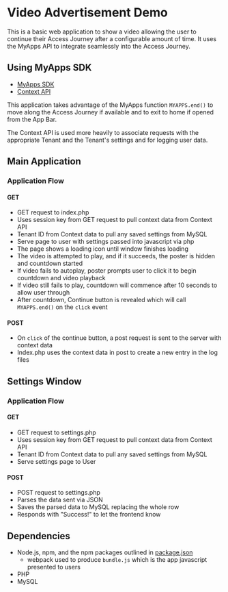 # Video Advertisement Demo
This is a basic web application to show a video allowing the user to continue their Access Journey after a configurable amount of time. It uses the MyApps API to integrate seamlessly into the Access Journey.

## Using MyApps SDK

- [MyApps SDK](./MyAPPS_SDK.md)
- [Context API](./ContextAPI.md)

This application takes advantage of the MyApps function `MYAPPS.end()` to move along the Access Journey if available and to exit to home if opened from the App Bar.

The Context API is used more heavily to associate requests with the appropriate Tenant and the Tenant's settings and for logging user data.

## Main Application

### Application Flow

#### GET
- GET request to index.php
- Uses session key from GET request to pull context data from Context API
- Tenant ID from Context data to pull any saved settings from MySQL
- Serve page to user with settings passed into javascript via php
- The page shows a loading icon until window finishes loading
- The video is attempted to play, and if it succeeds, the poster is hidden and countdown started
- If video fails to autoplay, poster prompts user to click it to begin countdown and video playback
- If video still fails to play, countdown will commence after 10 seconds to allow user through
- After countdown, Continue button is revealed which will call `MYAPPS.end()` on the `click` event

#### POST
- On `click` of the continue button, a post request is sent to the server with context data
- Index.php uses the context data in post to create a new entry in the log files

## Settings Window

### Application Flow

#### GET
- GET request to settings.php
- Uses session key from GET request to pull context data from Context API
- Tenant ID from Context data to pull any saved settings from MySQL
- Serve settings page to User

#### POST
- POST request to settings.php
- Parses the data sent via JSON
- Saves the parsed data to MySQL replacing the whole row
- Responds with "Success!" to let the frontend know

## Dependencies

- Node.js, npm, and the npm packages outlined in [package.json](./package.json)
    - webpack used to produce `bundle.js` which is the app javascript presented to users
- PHP
- MySQL